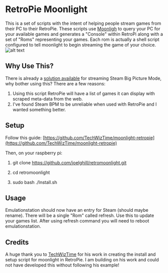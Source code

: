 # RetroPie Moonlight #

This is a set of scripts with the intent of helping people stream games from their PC to their RetroPie. These scripts use [Moonligh](http://moonlight-stream.com/) to query your PC for your available games and generates a "Console" within RetroPi along with a set of "Roms" representing your games. Each rom is actually a shell script configured to tell moonlight to begin streaming the game of your choice.
![alt text](https://github.com/joelghill/retromoonlight/blob/master/Images/menu_eudora.png "Moonlight game collection in Eudora theme")

## Why Use This? ##

There is already a [solution available](https://github.com/TechWizTime/moonlight-retropie) for streaming Steam Big Picture Mode, why bother using this? There are a few reasons:

  1. Using this script RetroPie will have a list of games it can display with scraped meta-data from the web.
  2. I've found Steam BPM to be unreliable when used with RetroPie and I wanted something better.

## Setup ##

Follow this guide: [https://github.com/TechWizTime/moonlight-retropie](https://github.com/TechWizTime/moonlight-retropie)

Then, on your raspberry pi:

  1. git clone https://github.com/joelghill/retromoonlight.git
  
  2. cd retromoonlight
  
  3. sudo bash ./Install.sh

## Usage ##
Emulationstation should now have an entry for Steam (should maybe rename). There will be a single "Rom" called refresh. Use this to update your games list. After using refresh command you will need to reboot emulationstation.

## Credits ##

A huge thank you to [TechWizTime](https://github.com/TechWizTime) for his work in creating the install and setup script for moonlight in RetroPie. I am building on his work and could not have developed this without following his example!




